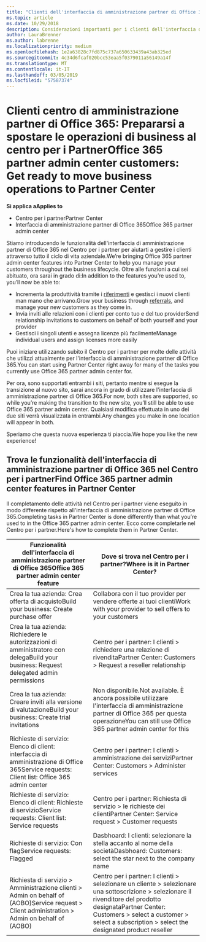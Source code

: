 ```yaml
---
title: "Clienti dell'interfaccia di amministrazione partner di Office 365: le operazioni aziendali si spostano al Centro per i partner| Centro per i partner"
ms.topic: article
ms.date: 10/29/2018
description: Considerazioni importanti per i clienti dell'interfaccia di amministrazione partner di Office 365 in relazione alla migrazione al Centro per i partner
author: LauraBrenner
ms.author: labrenne
ms.localizationpriority: medium
ms.openlocfilehash: 1e2a63828c7fd875c737a650633439a43ab325ed
ms.sourcegitcommit: 4c34d6fcaf020bcc53eaa5f0379011a56149a14f
ms.translationtype: MT
ms.contentlocale: it-IT
ms.lasthandoff: 03/05/2019
ms.locfileid: "57587374"
---
```

# <a name="office-365-partner-admin-center-customers-get-ready-to-move-business-operations-to-partner-center"></a><span data-ttu-id="d5107-103">Clienti centro di amministrazione partner di Office 365: Prepararsi a spostare le operazioni di business al centro per i Partner</span><span class="sxs-lookup"><span data-stu-id="d5107-103">Office 365 partner admin center customers: Get ready to move business operations to Partner Center</span></span>

<span data-ttu-id="d5107-104">**Si applica a**</span><span class="sxs-lookup"><span data-stu-id="d5107-104">**Applies to**</span></span> 

- <span data-ttu-id="d5107-105">Centro per i partner</span><span class="sxs-lookup"><span data-stu-id="d5107-105">Partner Center</span></span>
- <span data-ttu-id="d5107-106">Interfaccia di amministrazione partner di Office 365</span><span class="sxs-lookup"><span data-stu-id="d5107-106">Office 365 partner admin center</span></span>

<span data-ttu-id="d5107-107">Stiamo introducendo le funzionalità dell'interfaccia di amministrazione partner di Office 365 nel Centro per i partner per aiutarti a gestire i clienti attraverso tutto il ciclo di vita aziendale.</span><span class="sxs-lookup"><span data-stu-id="d5107-107">We’re bringing Office 365 partner admin center features into Partner Center to help you manage your customers throughout the business lifecycle.</span></span> <span data-ttu-id="d5107-108">Oltre alle funzioni a cui sei abituato, ora sarai in grado di:</span><span class="sxs-lookup"><span data-stu-id="d5107-108">In addition to the features you’re used to, you’ll now be able to:</span></span> 

*  <span data-ttu-id="d5107-109">Incrementa la produttività tramite i [riferimenti](referrals.md) e gestisci i nuovi clienti man mano che arrivano.</span><span class="sxs-lookup"><span data-stu-id="d5107-109">Grow your business through [referrals](referrals.md), and manage your new customers as they come in.</span></span>
*  <span data-ttu-id="d5107-110">Invia inviti alle relazioni con i clienti per conto tuo e del tuo provider</span><span class="sxs-lookup"><span data-stu-id="d5107-110">Send relationship invitations to customers on behalf of both yourself and your provider</span></span>
*  <span data-ttu-id="d5107-111">Gestisci i singoli utenti e assegna licenze più facilmente</span><span class="sxs-lookup"><span data-stu-id="d5107-111">Manage individual users and assign licenses more easily</span></span>

<span data-ttu-id="d5107-112">Puoi iniziare utilizzando subito il Centro per i partner per molte delle attività che utilizzi attualmente per l'interfaccia di amministrazione partner di Office 365.</span><span class="sxs-lookup"><span data-stu-id="d5107-112">You can start using Partner Center right away for many of the tasks you currently use Office 365 partner admin center for.</span></span> 

<span data-ttu-id="d5107-113">Per ora, sono supportati entrambi i siti, pertanto mentre si esegue la transizione al nuovo sito, sarai ancora in grado di utilizzare l'interfaccia di amministrazione partner di Office 365.</span><span class="sxs-lookup"><span data-stu-id="d5107-113">For now, both sites are supported, so while you’re making the transition to the new site, you’ll still be able to use Office 365 partner admin center.</span></span> <span data-ttu-id="d5107-114">Qualsiasi modifica effettuata in uno dei due siti verrà visualizzata in entrambi.</span><span class="sxs-lookup"><span data-stu-id="d5107-114">Any changes you make in one location will appear in both.</span></span>

<span data-ttu-id="d5107-115">Speriamo che questa nuova esperienza ti piaccia.</span><span class="sxs-lookup"><span data-stu-id="d5107-115">We hope you like the new experience!</span></span>

## <a name="find-office-365-partner-admin-center-features-in-partner-center"></a><span data-ttu-id="d5107-116">Trova le funzionalità dell'interfaccia di amministrazione partner di Office 365 nel Centro per i partner</span><span class="sxs-lookup"><span data-stu-id="d5107-116">Find Office 365 partner admin center features in Partner Center</span></span>

<span data-ttu-id="d5107-117">Il completamento delle attività nel Centro per i partner viene eseguito in modo differente rispetto all'interfaccia di amministrazione partner di Office 365.</span><span class="sxs-lookup"><span data-stu-id="d5107-117">Completing tasks in Partner Center is done differently than what you’re used to in the Office 365 partner admin center.</span></span> <span data-ttu-id="d5107-118">Ecco come completarle nel Centro per i partner.</span><span class="sxs-lookup"><span data-stu-id="d5107-118">Here's how to complete them in Partner Center.</span></span>

| <span data-ttu-id="d5107-119">Funzionalità dell'interfaccia di amministrazione partner di Office 365</span><span class="sxs-lookup"><span data-stu-id="d5107-119">Office 365 partner admin center feature</span></span>                       | <span data-ttu-id="d5107-120">Dove si trova nel Centro per i partner?</span><span class="sxs-lookup"><span data-stu-id="d5107-120">Where is it in Partner Center?</span></span> | 
|   -----------------------------------------------  | -------------- |
| <span data-ttu-id="d5107-121">Crea la tua azienda: Crea offerta di acquisto</span><span class="sxs-lookup"><span data-stu-id="d5107-121">Build your business: Create purchase offer</span></span> | <span data-ttu-id="d5107-122">Collabora con il tuo provider per vendere offerte ai tuoi clienti</span><span class="sxs-lookup"><span data-stu-id="d5107-122">Work with your provider to sell offers to your customers</span></span> |
| <span data-ttu-id="d5107-123">Crea la tua azienda: Richiedere le autorizzazioni di amministratore con delega</span><span class="sxs-lookup"><span data-stu-id="d5107-123">Build your business: Request delegated admin permissions</span></span> | <span data-ttu-id="d5107-124">Centro per i partner: I clienti > richiedere una relazione di rivendita</span><span class="sxs-lookup"><span data-stu-id="d5107-124">Partner Center: Customers > Request a reseller relationship</span></span> |
| <span data-ttu-id="d5107-125">Crea la tua azienda: Creare inviti alla versione di valutazione</span><span class="sxs-lookup"><span data-stu-id="d5107-125">Build your business: Create trial invitations</span></span> | <span data-ttu-id="d5107-126">Non disponibile.</span><span class="sxs-lookup"><span data-stu-id="d5107-126">Not available.</span></span> <span data-ttu-id="d5107-127">È ancora possibile utilizzare l'interfaccia di amministrazione partner di Office 365 per questa operazione</span><span class="sxs-lookup"><span data-stu-id="d5107-127">You can still use Office 365 partner admin center for this</span></span> |
| <span data-ttu-id="d5107-128">Richieste di servizio: Elenco di client: interfaccia di amministrazione di Office 365</span><span class="sxs-lookup"><span data-stu-id="d5107-128">Service requests: Client list: Office 365 admin center</span></span> | <span data-ttu-id="d5107-129">Centro per i partner: I clienti > amministrazione dei servizi</span><span class="sxs-lookup"><span data-stu-id="d5107-129">Partner Center: Customers > Administer services</span></span> |
| <span data-ttu-id="d5107-130">Richieste di servizio: Elenco di client: Richieste di servizio</span><span class="sxs-lookup"><span data-stu-id="d5107-130">Service requests: Client list: Service requests</span></span> | <span data-ttu-id="d5107-131">Centro per i partner: Richiesta di servizio > le richieste dei clienti</span><span class="sxs-lookup"><span data-stu-id="d5107-131">Partner Center: Service request > Customer requests</span></span> |
| <span data-ttu-id="d5107-132">Richieste di servizio: Con flag</span><span class="sxs-lookup"><span data-stu-id="d5107-132">Service requests: Flagged</span></span> | <span data-ttu-id="d5107-133">Dasbhoard: I clienti: selezionare la stella accanto al nome della società</span><span class="sxs-lookup"><span data-stu-id="d5107-133">Dasbhoard: Customers: select the star next to the company name</span></span> |
| <span data-ttu-id="d5107-134">Richiesta di servizio > Amministrazione clienti > Admin on behalf of (AOBO)</span><span class="sxs-lookup"><span data-stu-id="d5107-134">Service request > Client administration > Admin on behalf of (AOBO)</span></span> | <span data-ttu-id="d5107-135">Centro per i partner: I clienti > selezionare un cliente > selezionare una sottoscrizione > selezionare il rivenditore del prodotto designata</span><span class="sxs-lookup"><span data-stu-id="d5107-135">Partner Center: Customers > select a customer > select a subscription > select the designated product reseller</span></span> |

